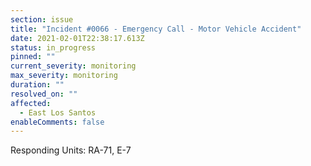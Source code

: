 ```yaml
---
section: issue
title: "Incident #0066 - Emergency Call - Motor Vehicle Accident"
date: 2021-02-01T22:38:17.613Z
status: in_progress
pinned: ""
current_severity: monitoring
max_severity: monitoring
duration: ""
resolved_on: ""
affected:
  - East Los Santos
enableComments: false
---
```

Responding Units: RA-71, E-7